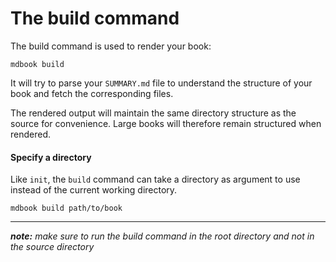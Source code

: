 # The build command

The build command is used to render your book:

```
mdbook build
```

It will try to parse your `SUMMARY.md` file to understand the structure of your book
and fetch the corresponding files.

The rendered output will maintain the same directory structure as the source for
convenience. Large books will therefore remain structured when rendered.

#### Specify a directory

Like `init`, the `build` command can take a directory as argument to use instead of the
current working directory.

```
mdbook build path/to/book
```

-------------------

***note:*** *make sure to run the build command in the root directory and not in the source directory*
